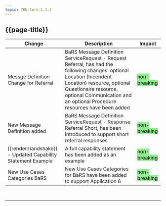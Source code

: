 ```yaml
---
topic: TRN-Core-1.1.2
---
```


<div class="bars-blg-expander">
<div class="bars-blg-expander-entry" id="v1.1.2">

## {{page-title}}

| Change                                   | Description                            | Impact                          | 
|------------------------------------------|----------------------------------------|---------------------------------|
|Messge Definition Change for Referral |BaRS Message Definition ServiceRequest - Request Referral, has had the following changes:  optional Location (Incendent Location) resource, optional Questionaire resource, optional Communication and an optional Procedure resources have been added| <mark style="background-color: LightGreen">non-breaking</mark>   |
|New Message Definition added |BaRS Message Definition ServiceRequest - Response Referral Short, has been introduced to support short referral responses| <mark style="background-color: LightGreen">non-breaking</mark>   |
|<div class="imgHandshake">{{render:handshake}}</div> - Updated Capability Statement Example |A full capability statement has been added as an example| <mark style="background-color: LightGreen">non-breaking</mark>   |
|New Use Cases Categories BaRS | New Use Cases Categories for BaRS have been added to support Application 6| <mark style="background-color: LightGreen">non-breaking</mark>   |

</div>
</div>
<br>
<hr>

